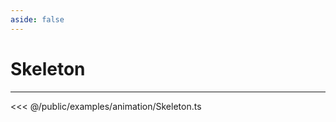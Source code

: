 ```yaml
---
aside: false
---
```


# Skeleton
---
<Demo src="/examples/animation/Skeleton.ts" :code="false" :height="700"></Demo>

<<< @/public/examples/animation/Skeleton.ts
